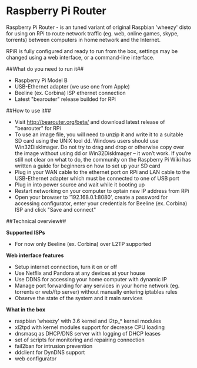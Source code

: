 Raspberry Pi Router
===================

Raspberry Pi Router - is an tuned variant of original Raspbian 'wheezy' disto for using on RPi to route network traffic (eg. web, online games, skype, torrents) between computers in home network and the Internet. 

RPiR is fully configured and ready to run from the box, settings may be changed using a web interface, or a command-line interface.


##What do you need to run it##
- Raspberry Pi Model B
- USB-Ethernet adapter (we use one from Apple)
- Beeline (ex. Corbina) ISP ethernet connection
- Latest "bearouter" release builded for RPi


##How to use it##
- Visit http://bearouter.org/beta/ and download latest release of "bearouter" for RPi
- To use an image file, you will need to unzip it and write it to a suitable SD card using the UNIX tool dd. Windows users should use Win32DiskImager. Do not try to drag and drop or otherwise copy over the image without using dd or Win32DiskImager – it won’t work. If you’re still not clear on what to do, the community on the Raspberry Pi Wiki has written a guide for beginners on how to set up your SD card
- Plug in your WAN cable to the ethernet port on RPi and LAN cable to the USB-Ethernet adapter which must be connected to one of USB port
- Plug in into power source and wait while it booting up
- Restart networking on your computer to optain new IP address from RPi
- Open your browser to '192.168.0.1:8080', create a password for accessing configurator, enter your credentials for Beeline (ex. Corbina) ISP and click "Save and connect"


##Technical overview##

**Supported ISPs**
- For now only Beeline (ex. Corbina) over L2TP supported

**Web interface features**
- Setup internet connection, turn it on or off
- Use Netflix and Pandora at any devices at your house
- Use DDNS for accessing your home computer with dynamic IP
- Manage port forwarding for any services in your home network (eg. torrents or web/ftp server) without manually entering iptables rules
- Observe the state of the system and it main services 

**What in the box**
- raspbian 'wheezy' with 3.6 kernel and l2tp_* kernel modules
- xl2tpd with kernel modules support for decrease CPU loading
- dnsmasq as DHCP/DNS server with logging of DHCP leases
- set of scripts for monitoring and repairing connection
- fail2ban for intrusion prevention
- ddclient for DynDNS support 
- web configurator
